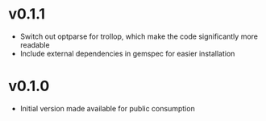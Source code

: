 v0.1.1
==
* Switch out optparse for trollop, which make the code significantly more readable
* Include external dependencies in gemspec for easier installation

v0.1.0
==
* Initial version made available for public consumption
